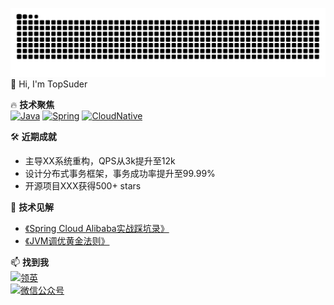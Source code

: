 ![](https://raw.githubusercontent.com/topsuder/topsuder/output/github-contribution-grid-snake-dark.svg)
👋 Hi, I'm TopSuder 

🔥 **技术聚焦**  
[![Java](https://img.shields.io/badge/Java-Expert-ED8B00?logo=java)](https://dev.java)
[![Spring](https://img.shields.io/badge/Spring_Framework-6.x-6DB33F?logo=spring)](https://spring.io)
[![CloudNative](https://img.shields.io/badge/云原生-进阶-00ADD8?logo=kubernetes)](https://cloudnative.to)

🛠 **近期成就**  
- 主导XX系统重构，QPS从3k提升至12k
- 设计分布式事务框架，事务成功率提升至99.99%
- 开源项目XXX获得500+ stars

📌 **技术见解**  
- [《Spring Cloud Alibaba实战踩坑录》](你的博客链接)
- [《JVM调优黄金法则》](你的博客链接)

📫 **找到我**  
[![领英](https://img.shields.io/badge/LinkedIn-专业连接-0A66C2?logo=linkedin)](你的领英链接)  
[![微信公众号](https://img.shields.io/badge/公众号-技术洞见-07C160?logo=wechat)](你的公众号二维码)
